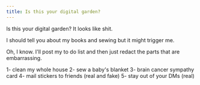 ```yaml
---
title: Is this your digital garden? 
---
```


Is this your digital garden? It looks like shit. 

I should tell you about my books and sewing but it might trigger me. 

Oh, I know. I'll post my to do list and then just redact the parts that are embarrassing. 

1- clean my whole house
2- sew a baby's blanket
3- brain cancer sympathy card
4- mail stickers to friends (real and fake) 
5- stay out of your DMs (real)
